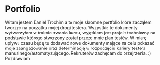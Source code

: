 # Portfolio

Witam jestem Daniel Trochim a to moje skromne portfolio które zacząłem tworzyć na początku mojej drogi testera. Wszystkie te dokumenty wytworzyłem w trakcie trwania kursu,
wyjątkiem jest projekt techniczny na podstawie którego stworzony został przeze mnie plan testów. W miarę upływu czasu będę tu dodawać nowe dokumenty mające na celu pokazać
moje zaangażowanie oraz determinację w rozpoczęciu kariery testera manualnego/automatyzującego. Rekruterów zachęcam do przejrzenia. :) Pozdrawiam

